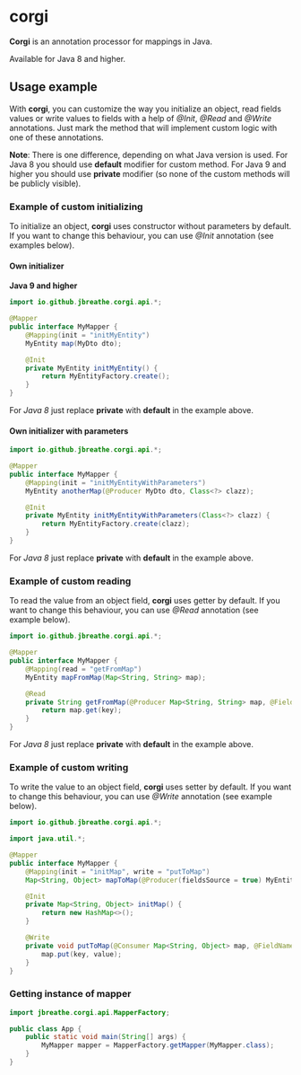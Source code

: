 # corgi

**Corgi** is an annotation processor for mappings in Java.

Available for Java 8 and higher.

## Usage example

With **corgi**, you can customize the way you initialize an object, read fields values or write values to fields
with a help of *@Init*, *@Read* and *@Write* annotations.
Just mark the method that will implement custom logic with one of these annotations.

**Note**:
There is one difference, depending on what Java version is used.
For Java 8 you should use **default** modifier for custom method.
For Java 9 and higher you should use **private** modifier (so none of the custom methods will be publicly visible).

### Example of custom initializing
To initialize an object, **corgi** uses constructor without parameters by default.
If you want to change this behaviour, you can use *@Init* annotation (see examples below).

#### Own initializer
**Java 9 and higher**
```java
import io.github.jbreathe.corgi.api.*;

@Mapper
public interface MyMapper {
    @Mapping(init = "initMyEntity")
    MyEntity map(MyDto dto);

    @Init
    private MyEntity initMyEntity() {
        return MyEntityFactory.create();
    }
}
```
For *Java 8* just replace **private** with **default** in the example above.

#### Own initializer with parameters

```java
import io.github.jbreathe.corgi.api.*;

@Mapper
public interface MyMapper {
    @Mapping(init = "initMyEntityWithParameters")
    MyEntity anotherMap(@Producer MyDto dto, Class<?> clazz);

    @Init
    private MyEntity initMyEntityWithParameters(Class<?> clazz) {
        return MyEntityFactory.create(clazz);
    }
}
```
For *Java 8* just replace **private** with **default** in the example above.

### Example of custom reading
To read the value from an object field, **corgi** uses getter by default.
If you want to change this behaviour, you can use *@Read* annotation (see example below).

```java
import io.github.jbreathe.corgi.api.*;

@Mapper
public interface MyMapper {
    @Mapping(read = "getFromMap")
    MyEntity mapFromMap(Map<String, String> map);

    @Read
    private String getFromMap(@Producer Map<String, String> map, @FieldName String key) {
        return map.get(key);
    }
}
```
For *Java 8* just replace **private** with **default** in the example above.

### Example of custom writing
To write the value to an object field, **corgi** uses setter by default.
If you want to change this behaviour, you can use *@Write* annotation (see example below).

```java
import io.github.jbreathe.corgi.api.*;

import java.util.*;

@Mapper
public interface MyMapper {
    @Mapping(init = "initMap", write = "putToMap")
    Map<String, Object> mapToMap(@Producer(fieldsSource = true) MyEntity entity);

    @Init
    private Map<String, Object> initMap() {
        return new HashMap<>();
    }

    @Write
    private void putToMap(@Consumer Map<String, Object> map, @FieldName String key, @ReadResult Object value) {
        map.put(key, value);
    }
}
```

### Getting instance of mapper

```java
import jbreathe.corgi.api.MapperFactory;

public class App {
    public static void main(String[] args) {
        MyMapper mapper = MapperFactory.getMapper(MyMapper.class);
    }
}
```
